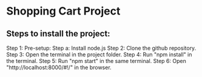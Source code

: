 Shopping Cart Project
=======
Steps to install the project:
------------------------------
Step 1: Pre-setup:
        Step a: Install node.js
Step 2: Clone the github repository.
Step 3: Open the terminal in the project folder.
Step 4: Run "npm install" in the terminal.
Step 5: Run "npm start" in the same terminal.
Step 6: Open "http://localhost:8000/#!/" in the browser.




